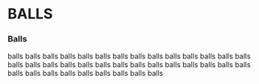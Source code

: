 # BALLS
### Balls
balls
balls
balls
balls
balls
balls
balls
balls
balls
balls
balls
balls
balls
balls
balls
balls
balls
balls
balls
balls
balls
balls
balls
balls
balls
balls
balls
balls
balls
balls
balls
balls
balls
balls
balls
balls
balls
